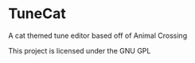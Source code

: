 # TuneCat
A cat themed tune editor based off of Animal Crossing

This project is licensed under the GNU GPL 
